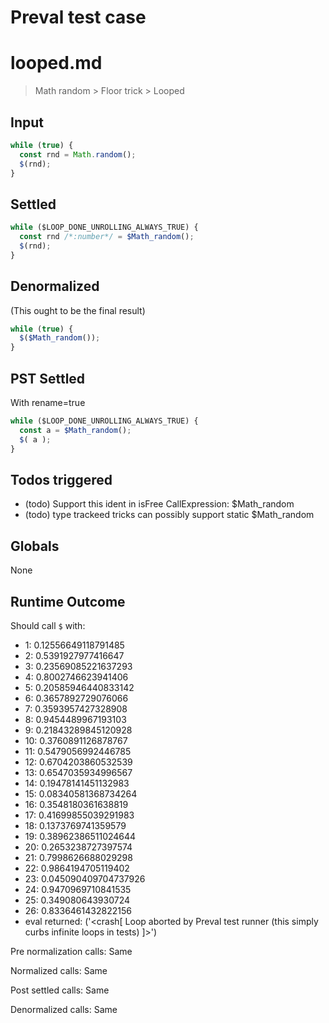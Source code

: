 # Preval test case

# looped.md

> Math random > Floor trick > Looped
>
>

## Input

`````js filename=intro
while (true) {
  const rnd = Math.random();
  $(rnd);
}
`````


## Settled


`````js filename=intro
while ($LOOP_DONE_UNROLLING_ALWAYS_TRUE) {
  const rnd /*:number*/ = $Math_random();
  $(rnd);
}
`````


## Denormalized
(This ought to be the final result)

`````js filename=intro
while (true) {
  $($Math_random());
}
`````


## PST Settled
With rename=true

`````js filename=intro
while ($LOOP_DONE_UNROLLING_ALWAYS_TRUE) {
  const a = $Math_random();
  $( a );
}
`````


## Todos triggered


- (todo) Support this ident in isFree CallExpression: $Math_random
- (todo) type trackeed tricks can possibly support static $Math_random


## Globals


None


## Runtime Outcome


Should call `$` with:
 - 1: 0.12556649118791485
 - 2: 0.5391927977416647
 - 3: 0.23569085221637293
 - 4: 0.8002746623941406
 - 5: 0.20585946440833142
 - 6: 0.3657892729076066
 - 7: 0.3593957427328908
 - 8: 0.9454489967193103
 - 9: 0.21843289845120928
 - 10: 0.3760891126878767
 - 11: 0.5479056992446785
 - 12: 0.6704203860532539
 - 13: 0.6547035934996567
 - 14: 0.19478141451132983
 - 15: 0.08340581368734264
 - 16: 0.3548180361638819
 - 17: 0.41699855039291983
 - 18: 0.1373769741359579
 - 19: 0.38962386511024644
 - 20: 0.2653238727397574
 - 21: 0.7998626688029298
 - 22: 0.9864194705119402
 - 23: 0.045090409704737926
 - 24: 0.9470969710841535
 - 25: 0.349080643930724
 - 26: 0.8336461432822156
 - eval returned: ('<crash[ Loop aborted by Preval test runner (this simply curbs infinite loops in tests) ]>')

Pre normalization calls: Same

Normalized calls: Same

Post settled calls: Same

Denormalized calls: Same
